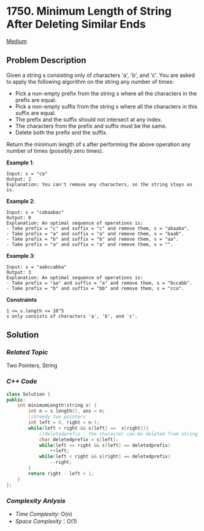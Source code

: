 # 1750. Minimum Length of String After Deleting Similar Ends
[Medium](https://leetcode.com/problems/minimum-length-of-string-after-deleting-similar-ends/description/)

## Problem Description

Given a string s consisting only of characters 'a', 'b', and 'c'. You are asked to apply the following algorithm on the string any number of times:

  - Pick a non-empty prefix from the string s where all the characters in the prefix are equal.
  - Pick a non-empty suffix from the string s where all the characters in this suffix are equal.
  - The prefix and the suffix should not intersect at any index.
  - The characters from the prefix and suffix must be the same.
  - Delete both the prefix and the suffix.

Return the minimum length of s after performing the above operation any number of times (possibly zero times).


**Example 1**:
```
Input: s = "ca"
Output: 2
Explanation: You can't remove any characters, so the string stays as is.
```
**Example 2**:
```
Input: s = "cabaabac"
Output: 0
Explanation: An optimal sequence of operations is:
- Take prefix = "c" and suffix = "c" and remove them, s = "abaaba".
- Take prefix = "a" and suffix = "a" and remove them, s = "baab".
- Take prefix = "b" and suffix = "b" and remove them, s = "aa".
- Take prefix = "a" and suffix = "a" and remove them, s = "".
```
**Example 3**:
```
Input: s = "aabccabba"
Output: 3
Explanation: An optimal sequence of operations is:
- Take prefix = "aa" and suffix = "a" and remove them, s = "bccabb".
- Take prefix = "b" and suffix = "bb" and remove them, s = "cca".
```

**Constraints**
```
1 <= s.length <= 10^5
s only consists of characters 'a', 'b', and 'c'.
```

## Solution

### _Related Topic_
   Two Pointers, String

### _C++ Code_
```cpp
class Solution {
public:
    int minimumLength(string s) {
        int n = s.length(), ans = n;
        //Greedy two pointers
        int left = 0, right = n-1;
        while(left < right && s[left] ==  s[right]){
            //deletedprefix : the character can be deleted from string
            char deletedprefix = s[left];
            while(left <= right && s[left] == deletedprefix)
                ++left;
            while(left < right && s[right] == deletedprefix)
                --right;
        }
        return right - left + 1;
    }
};
```

### _Complexity Anlysis_
- _Time Complexity_: O(n)
- _Space Complexity_：O(1)
